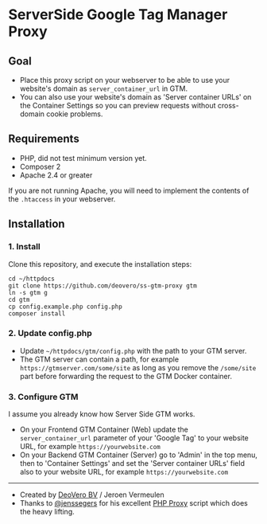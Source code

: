 # ServerSide Google Tag Manager Proxy

## Goal 

- Place this proxy script on your webserver to be able to use your website's domain as `server_container_url` in GTM.
- You can also use your website's domain as 'Server container URLs' on the Container Settings so you can preview requests without cross-domain cookie problems.

## Requirements

- PHP, did not test minimum version yet.
- Composer 2
- Apache 2.4 or greater

If you are not running Apache, you will need to implement the contents of the `.htaccess` in your webserver.

## Installation

### 1. Install
Clone this repository, and execute the installation steps:
```
cd ~/httpdocs
git clone https://github.com/deovero/ss-gtm-proxy gtm
ln -s gtm g
cd gtm
cp config.example.php config.php
composer install
```

### 2. Update config.php
- Update `~/httpdocs/gtm/config.php` with the path to your GTM server.
- The GTM server can contain a path, for example `https://gtmserver.com/some/site` as long as you remove the `/some/site` part before forwarding the request to the GTM Docker container.

### 3. Configure GTM
I assume you already know how Server Side GTM works.
- On your Frontend GTM Container (Web) update the `server_container_url` parameter of your 'Google Tag' to your website URL, for example `https://yourwebsite.com`
- On your Backend GTM Container (Server) go to 'Admin' in the top menu, then to 'Container Settings' and set the 'Server container URLs' field also to your website URL, for example `https://yourwebsite.com`

------
- Created by [DeoVero BV](https://deovero.com) / Jeroen Vermeulen
- Thanks to [@jenssegers](https://www.linkedin.com/in/jenssegers/) for his excellent [PHP Proxy](https://github.com/jenssegers/php-proxy) script which does the heavy lifting.
